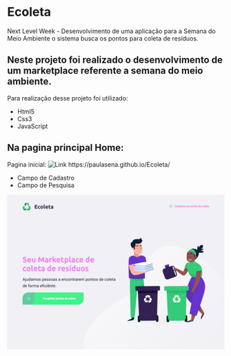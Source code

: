 # Ecoleta

Next Level Week - Desenvolvimento de uma aplicação para a Semana do Meio Ambiente o sistema busca os pontos para coleta de resíduos.  

## Neste projeto foi realizado o desenvolvimento de um marketplace referente a semana do meio ambiente.

 Para realização desse projeto foi utilizado:

  - Html5  <br>
  - Css3 <br>
  - JavaScript <br>

## Na pagina principal Home:

Pagina inicial: 
![Link https://paulasena.github.io/Ecoleta/ ]("https://paulasena.github.io/Ecoleta/")

- Campo de Cadastro 
- Campo de Pesquisa

![Primeira tela](/imgportfolio/Eco1.1.png "Home")
